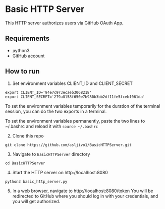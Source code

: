 # Basic HTTP Server

This HTTP server authorizes users via GitHub OAuth App. 

## Requirements

- python3
- GitHub account

## How to run

1. Set environment variables CLIENT_ID and CLIENT_SECRET

```
export CLIENT_ID='94e7c973ecaeb3068218'
export CLIENT_SECRET='279a8158f650e7b980b3bb2df11fe5fceb1061da'
```
To set the environment variables temporarily for the duration of the terminal session, you can do the two exports in a terminal.

To set the environment variables permanently, paste the two lines to ~/.bashrc and reload it with `source ~/.bashrc`

2. Clone this repo
```
git clone https://github.com/asljivo1/BasicHTTPServer.git
```
3. Navigate to `BasicHTTPServer` directory
```
cd BasicHTTPServer
```
4. Start the HTTP server on http://localhost:8080
```
python3 basic_http_server.py
```
5. In a web browser, navigate to http://localhost:8080/token
You will be redirected to GitHub where you should log in with your credentials, and you will get authorized.
